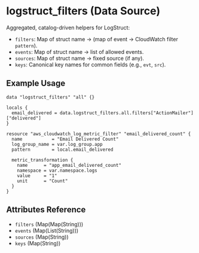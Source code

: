 # logstruct_filters (Data Source)

Aggregated, catalog-driven helpers for LogStruct:

- `filters`: Map of struct name → (map of event → CloudWatch filter `pattern`).
- `events`: Map of struct name → list of allowed events.
- `sources`: Map of struct name → fixed source (if any).
- `keys`: Canonical key names for common fields (e.g., `evt`, `src`).

## Example Usage

```hcl
data "logstruct_filters" "all" {}

locals {
  email_delivered = data.logstruct_filters.all.filters["ActionMailer"]["delivered"]
}

resource "aws_cloudwatch_log_metric_filter" "email_delivered_count" {
  name           = "Email Delivered Count"
  log_group_name = var.log_group.app
  pattern        = local.email_delivered

  metric_transformation {
    name      = "app_email_delivered_count"
    namespace = var.namespace.logs
    value     = "1"
    unit      = "Count"
  }
}
```

## Attributes Reference

- `filters` (Map(Map(String)))
- `events` (Map(List(String)))
- `sources` (Map(String))
- `keys` (Map(String))

